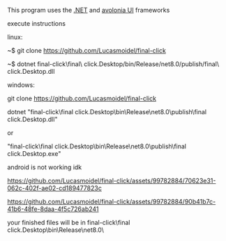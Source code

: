 This program uses the [.NET](https://dotnet.microsoft.com/) and [avolonia UI](https://avaloniaui.net/) frameworks

execute instructions

linux:

~$ git clone https://github.com/Lucasmoidel/final-click

~$ dotnet final-click\final\ click.Desktop/bin/Release/net8.0/publish/final\ click.Desktop.dll

windows:

git clone https://github.com/Lucasmoidel/final-click

dotnet "final-click\final click.Desktop\bin\Release\net8.0\publish\final click.Desktop.dll"

or 

"final-click\final click.Desktop\bin\Release\net8.0\publish\final click.Desktop.exe"

android is not working idk

https://github.com/Lucasmoidel/final-click/assets/99782884/70623e31-062c-402f-ae02-cd189477823c

https://github.com/Lucasmoidel/final-click/assets/99782884/90b41b7c-41b6-48fe-8daa-4f5c726ab241

your finished files will be in final-click\final click.Desktop\bin\Release\net8.0\



